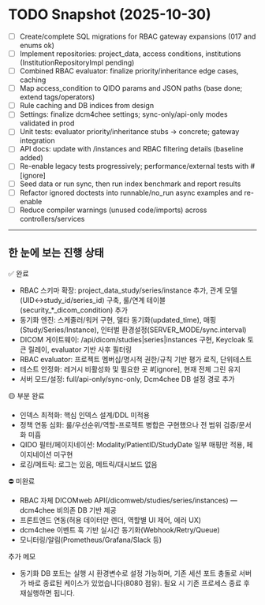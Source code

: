 # TODO Snapshot (2025-10-30)

- [ ] Create/complete SQL migrations for RBAC gateway expansions (017 and enums ok)
- [ ] Implement repositories: project_data, access conditions, institutions (InstitutionRepositoryImpl pending)
- [ ] Combined RBAC evaluator: finalize priority/inheritance edge cases, caching
- [ ] Map access_condition to QIDO params and JSON paths (base done; extend tags/operators)
- [ ] Rule caching and DB indices from design
- [ ] Settings: finalize dcm4chee settings; sync-only/api-only modes validated in prod
- [ ] Unit tests: evaluator priority/inheritance stubs → concrete; gateway integration
- [ ] API docs: update with /instances and RBAC filtering details (baseline added)
- [ ] Re-enable legacy tests progressively; performance/external tests with #[ignore]
- [ ] Seed data or run sync, then run index benchmark and report results
- [ ] Refactor ignored doctests into runnable/no_run async examples and re-enable
- [ ] Reduce compiler warnings (unused code/imports) across controllers/services

---

## 한 눈에 보는 진행 상태

✅ 완료
- RBAC 스키마 확장: project_data_study/series/instance 추가, 관계 모델(UID↔study_id/series_id) 구축, 룰/연계 테이블(security_*_dicom_condition) 추가
- 동기화 엔진: 스케줄러/워커 구현, 델타 동기화(updated_time), 매핑(Study/Series/Instance), 인터벌 환경설정(SERVER_MODE/sync.interval)
- DICOM 게이트웨이: /api/dicom/studies|series|instances 구현, Keycloak 토큰 릴레이, evaluator 기반 사후 필터링
- RBAC evaluator: 프로젝트 멤버십/명시적 권한/규칙 기반 평가 로직, 단위테스트
- 테스트 안정화: 레거시 비활성화 및 필요한 곳 #[ignore], 현재 전체 그린 유지
- 서버 모드/설정: full/api-only/sync-only, Dcm4chee DB 설정 경로 추가

🟡 부분 완료
- 인덱스 최적화: 핵심 인덱스 설계/DDL 미적용
- 정책 연동 심화: 룰/우선순위/역할-프로젝트 병합은 구현했으나 전 범위 검증/문서화 미흡
- QIDO 필터/페이지네이션: Modality/PatientID/StudyDate 일부 매핑만 적용, 페이지네이션 미구현
- 로깅/메트릭: 로그는 있음, 메트릭/대시보드 없음

⛔ 미완료
- RBAC 자체 DICOMweb API(/dicomweb/studies/series/instances) — dcm4chee 비의존 DB 기반 제공
- 프론트엔드 연동(허용 데이터만 렌더, 역할별 UI 제어, 에러 UX)
- dcm4chee 이벤트 훅 기반 실시간 동기화(Webhook/Retry/Queue)
- 모니터링/알림(Prometheus/Grafana/Slack 등)

추가 메모
- 동기화 DB 포트는 실행 시 환경변수로 설정 가능하며, 기존 세션 포트 충돌로 서버가 바로 종료된 케이스가 있었습니다(8080 점유). 필요 시 기존 프로세스 종료 후 재실행하면 됩니다.
